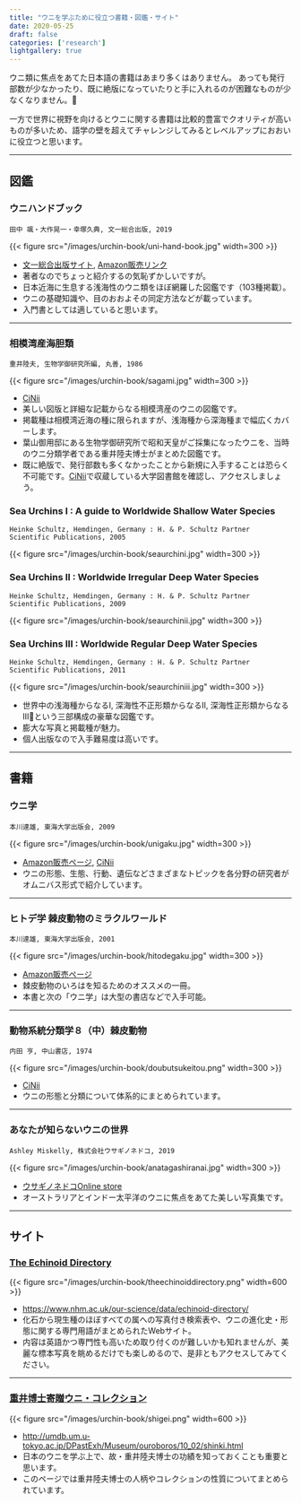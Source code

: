 ```yaml
---
title: "ウニを学ぶために役立つ書籍・図鑑・サイト"
date: 2020-05-25
draft: false
categories: ['research']
lightgallery: true
---
```


ウニ類に焦点をあてた日本語の書籍はあまり多くはありません。
あっても発行部数が少なかったり、既に絶版になっていたりと手に入れるのが困難なものが少なくなりません。

一方で世界に視野を向けるとウニに関する書籍は比較的豊富でクオリティが高いものが多いため、語学の壁を超えてチャレンジしてみるとレベルアップにおおいに役立つと思います。

---

## 図鑑

### ウニハンドブック

`田中 颯・大作晃一・幸塚久典, 文一総合出版, 2019`

{{< figure src="/images/urchin-book/uni-hand-book.jpg" width=300 >}}

- [文一総合出版サイト](https://www.bun-ichi.co.jp/tabid/57/pdid/978-4-8299-8165-8/Default.aspx), [Amazon販売リンク](https://www.amazon.co.jp/dp/B07ZJBMK9Y/ref=cm_sw_r_tw_dp_U_x_CR7YEbFRSSRS8)
- 著者なのでちょっと紹介するの気恥ずかしいですが。
- 日本近海に生息する浅海性のウニ類をほぼ網羅した図鑑です（103種掲載）。
- ウニの基礎知識や、目のおおよその同定方法などが載っています。
- 入門書としては適していると思います。

---

### 相模湾産海胆類

`重井陸夫, 生物学御研究所編, 丸善, 1986`

{{< figure src="/images/urchin-book/sagami.jpg" width=300 >}}

- [CiNii](https://ci.nii.ac.jp/ncid/BN02284458)
- 美しい図版と詳細な記載からなる相模湾産のウニの図鑑です。
- 掲載種は相模湾近海の種に限られますが、浅海種から深海種まで幅広くカバーします。
- 葉山御用邸にある生物学御研究所で昭和天皇がご採集になったウニを、当時のウニ分類学者である重井陸夫博士がまとめた図鑑です。
- 既に絶版で、発行部数も多くなかったことから新規に入手することは恐らく不可能です。[CiNii](https://ci.nii.ac.jp/ncid/BN02284458)で収蔵している大学図書館を確認し、アクセスしましょう。

### Sea Urchins I : A guide to Worldwide Shallow Water Species

`Heinke Schultz, Hemdingen, Germany : H. & P. Schultz Partner Scientific Publications, 2005`

{{< figure src="/images/urchin-book/seaurchini.jpg" width=300 >}}

### Sea Urchins II : Worldwide Irregular Deep Water Species

`Heinke Schultz, Hemdingen, Germany : H. & P. Schultz Partner Scientific Publications, 2009`

{{< figure src="/images/urchin-book/seaurchinii.jpg" width=300 >}}

### Sea Urchins III : Worldwide Regular Deep Water Species

`Heinke Schultz, Hemdingen, Germany : H. & P. Schultz Partner Scientific Publications, 2011`

{{< figure src="/images/urchin-book/seaurchiniii.jpg" width=300 >}}

- 世界中の浅海種からなるI, 深海性不正形類からなるII, 深海性正形類からなるIIIという三部構成の豪華な図鑑です。
- 膨大な写真と掲載種が魅力。
- 個人出版なので入手難易度は高いです。

---

## 書籍

### ウニ学

`本川達雄, 東海大学出版会, 2009`

{{< figure src="/images/urchin-book/unigaku.jpg" width=300 >}}

- [Amazon販売ページ](https://www.amazon.co.jp/dp/4486018109/ref=cm_sw_r_tw_dp_U_x_Hy3YEbZHBPXJA), [CiNii](https://ci.nii.ac.jp/ncid/BA89384471)
- ウニの形態、生態、行動、遺伝などさまざまなトピックを各分野の研究者がオムニバス形式で紹介しています。

---

### ヒトデ学 棘皮動物のミラクルワールド

`本川達雄, 東海大学出版会, 2001`

{{< figure src="/images/urchin-book/hitodegaku.jpg" width=300 >}}

- [Amazon販売ページ](https://www.amazon.co.jp/dp/4486015525/ref=cm_sw_r_tw_dp_U_x_sH3YEbB5EARVB)
- 棘皮動物のいろはを知るためのオススメの一冊。
- 本書と次の「ウニ学」は大型の書店などで入手可能。

---

### 動物系統分類学８（中）棘皮動物

`内田 亨, 中山書店, 1974`

{{< figure src="/images/urchin-book/doubutsukeitou.png" width=300 >}}

- [CiNii](https://ci.nii.ac.jp/ncid/BN00942958)
- ウニの形態と分類について体系的にまとめられています。

---

### あなたが知らないウニの世界

`Ashley Miskelly, 株式会社ウサギノネドコ, 2019`

{{< figure src="/images/urchin-book/anatagashiranai.jpg" width=300 >}}

- [ウサギノネドコOnline store](https://usaginonedoko.shop-pro.jp/?pid=145610580)
- オーストラリアとインドー太平洋のウニに焦点をあてた美しい写真集です。

---

## サイト

### [The Echinoid Directory](https://www.nhm.ac.uk/our-science/data/echinoid-directory/)

{{< figure src="/images/urchin-book/theechinoiddirectory.png" width=600 >}}

- <https://www.nhm.ac.uk/our-science/data/echinoid-directory/>
- 化石から現生種のほぼすべての属への写真付き検索表や、ウニの進化史・形態に関する専門用語がまとめられたWebサイト。
- 内容は英語かつ専門性も高いため取り付くのが難しいかも知れませんが、美麗な標本写真を眺めるだけでも楽しめるので、是非ともアクセスしてみてください。

---

### [重井博士寄贈ウニ・コレクション](http://umdb.um.u-tokyo.ac.jp/DPastExh/Museum/ouroboros/10_02/shinki.html)

{{< figure src="/images/urchin-book/shigei.png" width=600 >}}

- <http://umdb.um.u-tokyo.ac.jp/DPastExh/Museum/ouroboros/10_02/shinki.html>
- 日本のウニを学ぶ上で、故・重井陸夫博士の功績を知っておくことも重要と思います。
- このページでは重井陸夫博士の人柄やコレクションの性質についてまとめられています。
